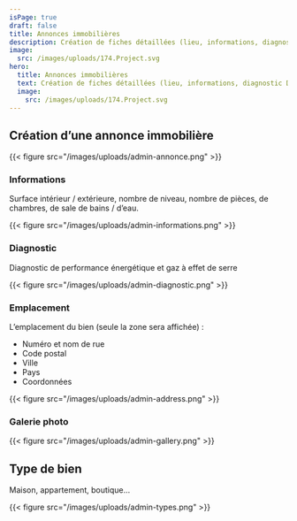 ```yaml
---
isPage: true
draft: false
title: Annonces immobilières
description: Création de fiches détaillées (lieu, informations, diagnostic DPE et GES, galerie photos…).
image:
  src: /images/uploads/174.Project.svg
hero: 
  title: Annonces immobilières
  text: Création de fiches détaillées (lieu, informations, diagnostic DPE et GES, galerie photos…).
  image:
    src: /images/uploads/174.Project.svg
---
```


## Création d’une annonce immobilière

{{< figure src="/images/uploads/admin-annonce.png" >}}

### Informations
Surface intérieur / extérieure, nombre de niveau, nombre de pièces, de chambres, de sale de bains / d’eau.

{{< figure src="/images/uploads/admin-informations.png" >}}

### Diagnostic
Diagnostic de performance énergétique et gaz à effet de serre

{{< figure src="/images/uploads/admin-diagnostic.png" >}}

### Emplacement

L’emplacement du bien (seule la zone sera affichée) :
* Numéro et nom de rue  
* Code postal
* Ville
* Pays
* Coordonnées

{{< figure src="/images/uploads/admin-address.png" >}}

### Galerie photo

{{< figure src="/images/uploads/admin-gallery.png" >}}

## Type de bien
Maison, appartement, boutique…

{{< figure src="/images/uploads/admin-types.png" >}}